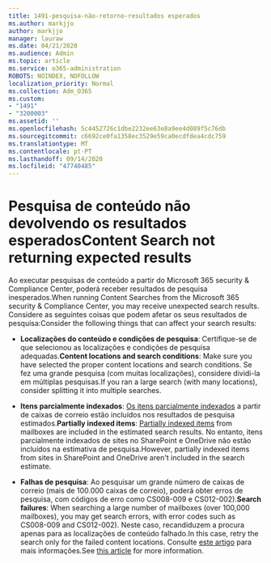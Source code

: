 ```yaml
---
title: 1491-pesquisa-não-retorno-resultados esperados
ms.author: markjjo
author: markjjo
manager: lauraw
ms.date: 04/21/2020
ms.audience: Admin
ms.topic: article
ms.service: o365-administration
ROBOTS: NOINDEX, NOFOLLOW
localization_priority: Normal
ms.collection: Adm_O365
ms.custom:
- "1491"
- "3200003"
ms.assetid: ''
ms.openlocfilehash: 5c4452726c1dbe2232ee63e8a9ee4d089f5c76db
ms.sourcegitcommit: c6692ce0fa1358ec3529e59ca0ecdfdea4cdc759
ms.translationtype: MT
ms.contentlocale: pt-PT
ms.lasthandoff: 09/14/2020
ms.locfileid: "47740485"
---
```

# <a name="content-search-not-returning-expected-results"></a><span data-ttu-id="d270a-102">Pesquisa de conteúdo não devolvendo os resultados esperados</span><span class="sxs-lookup"><span data-stu-id="d270a-102">Content Search not returning expected results</span></span>

<span data-ttu-id="d270a-103">Ao executar pesquisas de conteúdo a partir do Microsoft 365 security & Compliance Center, poderá receber resultados de pesquisa inesperados.</span><span class="sxs-lookup"><span data-stu-id="d270a-103">When running Content Searches from the Microsoft 365 security & Compliance Center, you may receive unexpected search results.</span></span> <span data-ttu-id="d270a-104">Considere as seguintes coisas que podem afetar os seus resultados de pesquisa:</span><span class="sxs-lookup"><span data-stu-id="d270a-104">Consider the following things that can affect your search results:</span></span>

- <span data-ttu-id="d270a-105">**Localizações do conteúdo e condições de pesquisa**: Certifique-se de que selecionou as localizações e condições de pesquisa adequadas.</span><span class="sxs-lookup"><span data-stu-id="d270a-105">**Content locations and search conditions**: Make sure you have selected the proper content locations and search conditions.</span></span> <span data-ttu-id="d270a-106">Se fez uma grande pesquisa (com muitas localizações), considere dividi-la em múltiplas pesquisas.</span><span class="sxs-lookup"><span data-stu-id="d270a-106">If you ran a large search (with many locations), consider splitting it into multiple searches.</span></span>

- <span data-ttu-id="d270a-107">**Itens parcialmente indexados**:  [Os itens parcialmente indexados](https://docs.microsoft.com/microsoft-365/compliance/partially-indexed-items-in-content-search) a partir de caixas de correio estão incluídos nos resultados de pesquisa estimados.</span><span class="sxs-lookup"><span data-stu-id="d270a-107">**Partially indexed items**:  [Partially indexed items](https://docs.microsoft.com/microsoft-365/compliance/partially-indexed-items-in-content-search) from mailboxes are included in the estimated search results.</span></span> <span data-ttu-id="d270a-108">No entanto, itens parcialmente indexados de sites no SharePoint e OneDrive não estão incluídos na estimativa de pesquisa.</span><span class="sxs-lookup"><span data-stu-id="d270a-108">However, partially indexed items from sites in SharePoint and OneDrive aren't included in the search estimate.</span></span>

- <span data-ttu-id="d270a-109">**Falhas de pesquisa**: Ao pesquisar um grande número de caixas de correio (mais de 100.000 caixas de correio), poderá obter erros de pesquisa, com códigos de erro como CS008-009 e CS012-002).</span><span class="sxs-lookup"><span data-stu-id="d270a-109">**Search failures**: When searching a large number of mailboxes (over 100,000 mailboxes), you may get search errors, with error codes such as CS008-009 and CS012-002).</span></span> <span data-ttu-id="d270a-110">Neste caso, recandiduzem a procura apenas para as localizações de conteúdo falhado.</span><span class="sxs-lookup"><span data-stu-id="d270a-110">In this case, retry the search only for the failed content locations.</span></span> <span data-ttu-id="d270a-111">Consulte  [este artigo](https://docs.microsoft.com/microsoft-365/compliance/retry-failed-content-search) para mais informações.</span><span class="sxs-lookup"><span data-stu-id="d270a-111">See  [this article](https://docs.microsoft.com/microsoft-365/compliance/retry-failed-content-search) for more information.</span></span>

